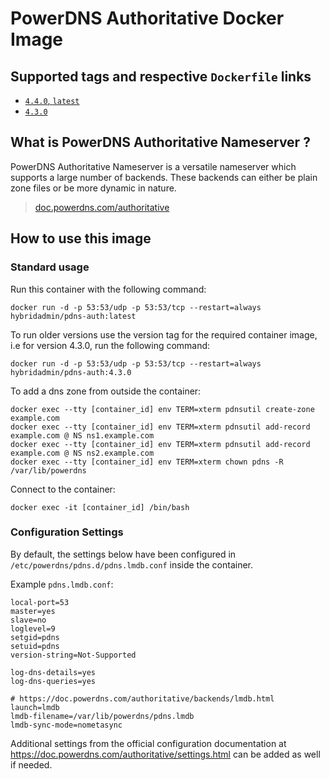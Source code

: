 # PowerDNS Authoritative Docker Image


## Supported tags and respective `Dockerfile` links

- [`4.4.0`, `latest`](https://github.com/hybridadmin/docker-pdns-auth/tree/main/4.4.0/Dockerfile)
- [`4.3.0`](https://github.com/hybridadmin/docker-pdns-auth/tree/main/4.3.0/Dockerfile)

## What is PowerDNS Authoritative Nameserver ?

PowerDNS Authoritative Nameserver is a versatile nameserver which supports a large number of backends. These backends can either be plain zone files or be more dynamic in nature.
> [doc.powerdns.com/authoritative](https://doc.powerdns.com/authoritative/)

## How to use this image

### Standard usage

Run this container with the following command:

```console
docker run -d -p 53:53/udp -p 53:53/tcp --restart=always hybridadmin/pdns-auth:latest
```

To run older versions use the version tag for the required container image, i.e for version 4.3.0, run the following command:

```console
docker run -d -p 53:53/udp -p 53:53/tcp --restart=always hybridadmin/pdns-auth:4.3.0
```

To add a dns zone from outside the container:
```console
docker exec --tty [container_id] env TERM=xterm pdnsutil create-zone example.com
docker exec --tty [container_id] env TERM=xterm pdnsutil add-record example.com @ NS ns1.example.com
docker exec --tty [container_id] env TERM=xterm pdnsutil add-record example.com @ NS ns2.example.com
docker exec --tty [container_id] env TERM=xterm chown pdns -R /var/lib/powerdns
```

Connect to the container:
```console
docker exec -it [container_id] /bin/bash
```

### Configuration Settings

By default, the settings below have been configured in `/etc/powerdns/pdns.d/pdns.lmdb.conf` inside the container.

Example `pdns.lmdb.conf`:
```
local-port=53
master=yes
slave=no
loglevel=9
setgid=pdns
setuid=pdns
version-string=Not-Supported

log-dns-details=yes
log-dns-queries=yes

# https://doc.powerdns.com/authoritative/backends/lmdb.html
launch=lmdb
lmdb-filename=/var/lib/powerdns/pdns.lmdb
lmdb-sync-mode=nometasync
```

Additional settings from the official configuration documentation at https://doc.powerdns.com/authoritative/settings.html can be added as well if needed.
